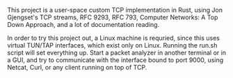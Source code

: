 This project is a user-space custom TCP implementation in Rust, using Jon Gjengset's TCP streams, RFC 9293, RFC 793, Computer Networks: A Top Down Approach, and a lot of documentation reading.

In order to try this project out, a Linux machine is requried, since this uses virtual TUN/TAP interfaces, which exist only on Linux.
Running the run.sh script will set everything up. Start a packet analyzer in another terminal or in a GUI, and try to communicate with the interface bound to port 9000, using Netcat, Curl, or any client running on top of TCP.
